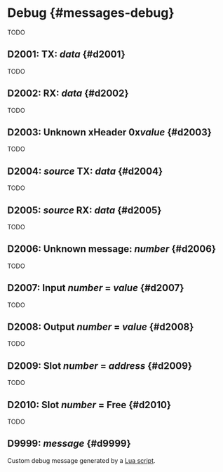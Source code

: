 # Debug {#messages-debug}

TODO


## D2001: TX: *data* {#d2001}

TODO


## D2002: RX: *data* {#d2002}

TODO


## D2003: Unknown xHeader 0x*value* {#d2003}

TODO


## D2004: *source* TX: *data* {#d2004}

TODO


## D2005: *source* RX: *data* {#d2005}

TODO


## D2006: Unknown message: *number* {#d2006}

TODO


## D2007: Input *number* = *value* {#d2007}

TODO


## D2008: Output *number* = *value* {#d2008}

TODO


## D2009: Slot *number* = *address* {#d2009}

TODO


## D2010: Slot *number* = Free {#d2010}

TODO


## D9999: *message* {#d9999}

Custom debug message generated by a [Lua script](../lua.md).
